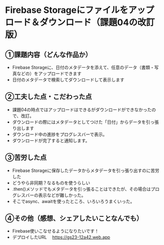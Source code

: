 # Firebase Storageにファイルをアップロード＆ダウンロード（課題04の改訂版）

## ①課題内容（どんな作品か）
- Firebase Storageに、日付のメタデータを添えて、任意のデータ（書類・写真などの）をアップロードできます
- 日付のメタデータで検索してダウンロードして表示します

## ②工夫した点・こだわった点
- 課題04の時点ではアップロードはできるがダウンロードができなかったので、改訂。
- ダウンロードの際にはメタデータとしてつけた「日付」からデータを引っ張り出します
- ダウンロード中の進捗をプログレスバーで表示。
- ダウンロードが完了すると通知します。 
## ③苦労した点
- Firebase Storageに保存したデータからメタデータを引っ張り出すのに苦労した
- どうやら非同期？なるものを使うらしい
- .then()メソッドでもメタデータを引っ張ることはできたが、その場合はプログレスバーの表示などが難しかった。
- そこでasync、awaitを使ったところ、いろいろうまくいった。

## ④その他（感想、シェアしたいことなんでも）
- Firebase使いこなせるようになりたいです！
- デプロイしたURL 　https://gs23-12a42.web.app
